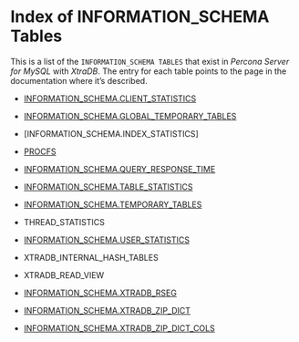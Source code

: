 # Index of INFORMATION_SCHEMA Tables

This is a list of the `INFORMATION_SCHEMA TABLES` that exist in *Percona Server for MySQL* with *XtraDB*. The entry for each table points to the page in the documentation where it’s described.

* [INFORMATION_SCHEMA.CLIENT_STATISTICS](diagnostics/user_stats.md#client-statistics)

* [INFORMATION_SCHEMA.GLOBAL_TEMPORARY_TABLES](diagnostics/user_stats.md#index-statistics)

* [INFORMATION_SCHEMA.INDEX_STATISTICS]

* [PROCFS](performance/procfs-plugin.md#procfs)

* [INFORMATION_SCHEMA.QUERY_RESPONSE_TIME](https://docs.percona.com/percona-server/5.7/diagnostics/response_time_distribution.html#query-response-time)

* [INFORMATION_SCHEMA.TABLE_STATISTICS](diagnostics/user_stats.md#table-statistics)

* [INFORMATION_SCHEMA.TEMPORARY_TABLES](diagnostics/misc_info_schema_tables.md#id1)

* THREAD_STATISTICS

* [INFORMATION_SCHEMA.USER_STATISTICS](diagnostics/user_stats.md#id3)

* XTRADB_INTERNAL_HASH_TABLES

* XTRADB_READ_VIEW

* [INFORMATION_SCHEMA.XTRADB_RSEG](diagnostics/misc_info_schema_tables.md#xtradb-rseg)

* [INFORMATION_SCHEMA.XTRADB_ZIP_DICT](flexibility/compressed_columns.md#xtradb-zip-dict)

* [INFORMATION_SCHEMA.XTRADB_ZIP_DICT_COLS](flexibility/compressed_columns.md#xtradb-zip-dict-cols)
